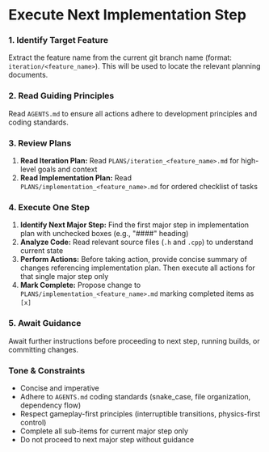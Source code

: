 # Execute Next Implementation Step

### 1. Identify Target Feature

Extract the feature name from the current git branch name (format: `iteration/<feature_name>`). This will be used to locate the relevant planning documents.

### 2. Read Guiding Principles

Read `AGENTS.md` to ensure all actions adhere to development principles and coding standards.

### 3. Review Plans

1.  **Read Iteration Plan:** Read `PLANS/iteration_<feature_name>.md` for high-level goals and context
2.  **Read Implementation Plan:** Read `PLANS/implementation_<feature_name>.md` for ordered checklist of tasks

### 4. Execute One Step

1.  **Identify Next Major Step:** Find the first major step in implementation plan with unchecked boxes (e.g., "####" heading)
2.  **Analyze Code:** Read relevant source files (`.h` and `.cpp`) to understand current state
3.  **Perform Actions:** Before taking action, provide concise summary of changes referencing implementation plan. Then execute all actions for that single major step only
4.  **Mark Complete:** Propose change to `PLANS/implementation_<feature_name>.md` marking completed items as `[x]`

### 5. Await Guidance

Await further instructions before proceeding to next step, running builds, or committing changes.

### Tone & Constraints

-   Concise and imperative
-   Adhere to `AGENTS.md` coding standards (snake_case, file organization, dependency flow)
-   Respect gameplay-first principles (interruptible transitions, physics-first control)
-   Complete all sub-items for current major step only
-   Do not proceed to next major step without guidance
